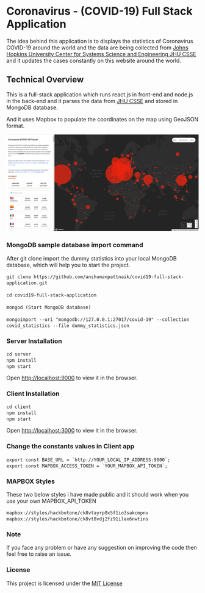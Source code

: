 # Coronavirus - (COVID-19) Full Stack Application

The idea behind this application is to displays the statistics of Coronavirus COVID-19 around the world and the data are being collected from [Johns Hopkins University Center for Systems Science and Engineering JHU CSSE](https://github.com/CSSEGISandData/COVID-19/tree/master/csse_covid_19_data) and it updates the cases constantly on this website around the world.

## Technical Overview

This is a full-stack application which runs react.js in front-end and node.js in the back-end and it parses the data from [JHU CSSE](https://github.com/CSSEGISandData/COVID-19/tree/master/csse_covid_19_data) and stored in MongoDB database.

And it uses Mapbox to populate the coordinates on the map using GeoJSON format.

<img src="Screenshots/covid19.png"/>

### MongoDB sample database import command

After git clone import the dummy statistics into your local MongoDB database, which will help you to start the project.

```
git clone https://github.com/anshumanpattnaik/covid19-full-stack-application.git

cd covid19-full-stack-application

mongod (Start MongoDB database)

mongoimport --uri "mongodb://127.0.0.1:27017/covid-19" --collection covid_statistics --file dummy_statistics.json
```

### Server Installation

```
cd server
npm install
npm start
```

Open [http://localhost:9000](http://localhost:9000) to view it in the browser.

### Client Installation

```
cd client
npm install
npm start
```

Open [http://localhost:3000](http://localhost:3000) to view it in the browser.

### Change the constants values in Client app

```
export const BASE_URL = `http://YOUR_LOCAL_IP_ADDRESS:9000`;
export const MAPBOX_ACCESS_TOKEN = `YOUR_MAPBOX_API_TOKEN`;
```

### MAPBOX Styles

These two below styles i have made public and it should work when you use your own MAPBOX_API_TOKEN

```
mapbox://styles/hackbotone/ck8vtayrp0x5f1io3sakcmpnv
mapbox://styles/hackbotone/ck8vt8vdj2fz91ilax6nwtins
```

### Note

If you face any problem or have any suggestion on improving the code then feel free to raise an issue.

### License

This project is licensed under the [MIT License](LICENSE)
